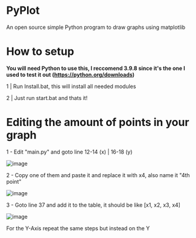 # PyPlot
An open source simple Python program to draw graphs using matplotlib

# How to setup
   **You will need Python to use this, I reccomend 3.9.8 since it's the one I used to test it out (https://python.org/downloads)**

1 | Run Install.bat, this will install all needed modules

2 | Just run start.bat and thats it!


# Editing the amount of points in your graph


1 - Edit "main.py" and goto line 12-14 (x) | 16-18 (y)

![image](https://user-images.githubusercontent.com/73775954/153852824-e39775af-2541-45a0-b547-1d202a270c55.png)

2 - Copy one of them and paste it and replace it with x4, also name it "4th point"

![image](https://user-images.githubusercontent.com/73775954/153852912-6afe562e-1139-4504-bd22-c5db70767a96.png)

3 - Goto line 37 and add it to the table, it should be like [x1, x2, x3, x4]

![image](https://user-images.githubusercontent.com/73775954/153853033-85801b40-975b-4e64-a517-0e0e93121065.png)


For the Y-Axis repeat the same steps but instead on the Y

